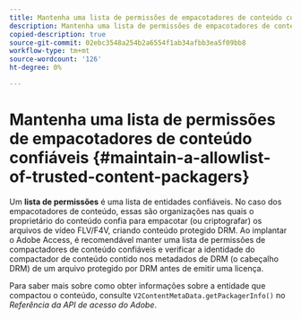 ```yaml
---
title: Mantenha uma lista de permissões de empacotadores de conteúdo confiáveis
description: Mantenha uma lista de permissões de empacotadores de conteúdo confiáveis
copied-description: true
source-git-commit: 02ebc3548a254b2a6554f1ab34afbb3ea5f09bb8
workflow-type: tm+mt
source-wordcount: '126'
ht-degree: 0%

---
```


# Mantenha uma lista de permissões de empacotadores de conteúdo confiáveis {#maintain-a-allowlist-of-trusted-content-packagers}

Um **lista de permissões** é uma lista de entidades confiáveis. No caso dos empacotadores de conteúdo, essas são organizações nas quais o proprietário do conteúdo confia para empacotar (ou criptografar) os arquivos de vídeo FLV/F4V, criando conteúdo protegido DRM. Ao implantar o Adobe Access, é recomendável manter uma lista de permissões de compactadores de conteúdo confiáveis e verificar a identidade do compactador de conteúdo contido nos metadados de DRM (o cabeçalho DRM) de um arquivo protegido por DRM antes de emitir uma licença.

Para saber mais sobre como obter informações sobre a entidade que compactou o conteúdo, consulte `V2ContentMetaData.getPackagerInfo()` no *Referência da API de acesso do Adobe*.
